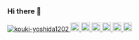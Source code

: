 ### Hi there 👋
<p align="left"> 
  <a href="https://github.com/kouki-yoshida1202/kouki-yoshida1202/">
    <img src="https://komarev.com/ghpvc/?username=kouki-yoshida1202" alt="kouki-yoshida1202" />
  </a>
  <a href="http://twitter.com/_kouki1202">
    <img height="20" src="https://img.shields.io/twitter/follow/kouki-yoshida1202?label=Twitter&logo=twitter&style=flat" />
  </a>
  <a href="https://github.com/kouki-yoshida1202">
    <img height="20" src="https://img.shields.io/github/followers/kouki-yoshida1202?label=follow&logo=github&style=flat" />
  </a>
  <a href="https://www.reddit.com/user/kouki-yoshida1202">
    <img height="20" src="https://img.shields.io/reddit/user-karma/combined/kouki-yoshida1202?label=Reddit&logo=reddit&style=flat" />
  </a>
  <a href="https://stackoverflow.com/users/5720201/kouki-yoshida1202">
    <img height="20" src="https://img.shields.io/stackexchange/stackoverflow/r/5720201?label=StackOverflow&logo=stack-overflow&style=flat" />
  </a>
  <a href="http://qiita.com/kouki-yoshida1202">
    <img height="20" src="https://qiita-badge.apiapi.app/s/kouki-yoshida1202/posts.svg" />
  </a>
  <//qiita.com/kouki-yoshida1202">
    <img height="20" src="https://qiita-badge.apiapi.app/s/kouki-yoshida1202/contributions.svg" />
  </a>
</p>
<!--
**kouki-yoshida1202/kouki-yoshida1202** is a ✨ _special_ ✨ repository because its `README.md` (this file) appears on your GitHub profile.

Here are some ideas to get you started:

- 🔭 I’m currently working on ...
- 🌱 I’m currently learning ...
- 👯 I’m looking to collaborate on ...
- 🤔 I’m looking for help with ...
- 💬 Ask me about ...
- 📫 How to reach me: ...
- 😄 Pronouns: ...
- ⚡ Fun fact: ...
-->
